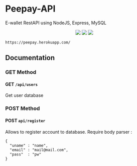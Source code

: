# Peepay-API
E-wallet RestAPI using NodeJS, Express, MySQL

<p align="center">
    <img src="https://img.icons8.com/color/100/00000/mysql-logo.png"/>
    <img src="https://img.icons8.com/color/100/00000/javascript--v2.png"/>
    <img src="https://img.icons8.com/color/100/00000/nodejs.png"/>
</p>

```
https://peepay.herokuapp.com/
```
## Documentation

### GET Method

#### GET `/api/users`

Get user database

### POST Method

#### POST `api/register`

Allows to register account to database. Require body parser :

```
{
  "uname" : "name",
  "email" : "mail@mail.com",
  "pass"  : "pw"
}
```

